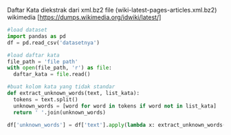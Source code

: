 Daftar Kata diekstrak dari xml.bz2 file (<LANG>wiki-latest-pages-articles.xml.bz2) wikimedia [https://dumps.wikimedia.org/idwiki/latest/]


```python
#load dataset
import pandas as pd
df = pd.read_csv('datasetnya')

#load daftar kata
file_path = 'file path'
with open(file_path, 'r') as file:
  daftar_kata = file.read()

#buat kolom kata yang tidak standar
def extract_unknown_words(text, list_kata):
  tokens = text.split()
  unknown_words = [word for word in tokens if word not in list_kata]
  return ' '.join(unknown_words)

df['unknown_words'] = df['text'].apply(lambda x: extract_unknown_words(x, list_kata))
```
